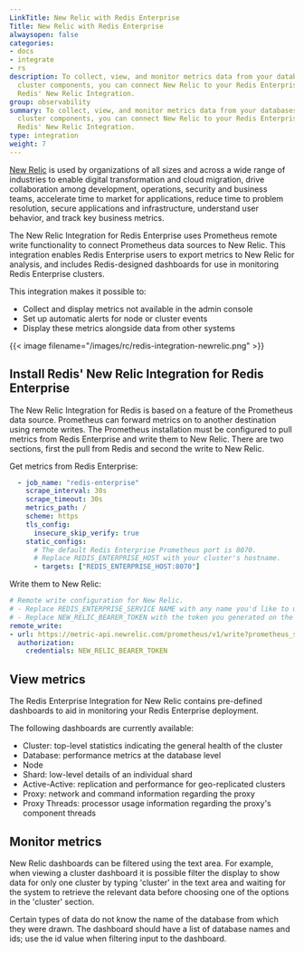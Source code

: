 ```yaml
---
LinkTitle: New Relic with Redis Enterprise
Title: New Relic with Redis Enterprise
alwaysopen: false
categories:
- docs
- integrate
- rs
description: To collect, view, and monitor metrics data from your databases and other
  cluster components, you can connect New Relic to your Redis Enterprise cluster using
  Redis' New Relic Integration.
group: observability
summary: To collect, view, and monitor metrics data from your databases and other
  cluster components, you can connect New Relic to your Redis Enterprise cluster using
  Redis' New Relic Integration.
type: integration
weight: 7
---
```



[New Relic](https://newrelic.com/?customer-bypass=true) is used by organizations of all sizes and across a wide range of industries to 
enable digital transformation and cloud migration, drive collaboration among development, operations, security and 
business teams, accelerate time to market for applications, reduce time to problem resolution, secure applications and 
infrastructure, understand user behavior, and track key business metrics.

The New Relic Integration for Redis Enterprise uses Prometheus remote write functionality to connect Prometheus data 
sources to New Relic. This integration enables Redis Enterprise users to export metrics to New Relic for analysis, 
and includes Redis-designed dashboards for use in monitoring Redis Enterprise clusters.

This integration makes it possible to:
- Collect and display metrics not available in the admin console
- Set up automatic alerts for node or cluster events
- Display these metrics alongside data from other systems

{{< image filename="/images/rc/redis-integration-newrelic.png" >}}
## Install Redis' New Relic Integration for Redis Enterprise

The New Relic Integration for Redis is based on a feature of the Prometheus data source. Prometheus can forward metrics on to 
another destination using remote writes. The Prometheus installation must be configured to pull metrics from Redis 
Enterprise and write them to New Relic. There are two sections, first the pull from Redis and second the write to New Relic.

Get metrics from Redis Enterprise:

```yaml
  - job_name: "redis-enterprise"
    scrape_interval: 30s
    scrape_timeout: 30s
    metrics_path: /
    scheme: https
    tls_config:
      insecure_skip_verify: true
    static_configs:
      # The default Redis Enterprise Prometheus port is 8070. 
      # Replace REDIS_ENTERPRISE_HOST with your cluster's hostname.
      - targets: ["REDIS_ENTERPRISE_HOST:8070"]
```

Write them to New Relic:

```yaml
# Remote write configuration for New Relic.
# - Replace REDIS_ENTERPRISE_SERVICE NAME with any name you'd like to use to refer to this data source.
# - Replace NEW_RELIC_BEARER_TOKEN with the token you generated on the New Relic Administration -> API Keys page.
remote_write:
- url: https://metric-api.newrelic.com/prometheus/v1/write?prometheus_server=REDIS_ENTERPRISE_SERVICE_NAME
  authorization:
    credentials: NEW_RELIC_BEARER_TOKEN
```

## View metrics

The Redis Enterprise Integration for New Relic contains pre-defined dashboards to aid in monitoring your Redis Enterprise deployment.

The following dashboards are currently available:

- Cluster: top-level statistics indicating the general health of the cluster
- Database: performance metrics at the database level
- Node
- Shard: low-level details of an individual shard
- Active-Active: replication and performance for geo-replicated clusters
- Proxy: network and command information regarding the proxy
- Proxy Threads: processor usage information regarding the proxy's component threads 

## Monitor metrics

New Relic dashboards can be filtered using the text area. For example, when viewing a cluster dashboard it is possible 
filter the display to show data for only one cluster by typing 'cluster' in the text area and waiting for the system to
retrieve the relevant data before choosing one of the options in the 'cluster' section.

Certain types of data do not know the name of the database from which they were drawn. The dashboard should have a list 
of database names and ids; use the id value when filtering input to the dashboard. 


